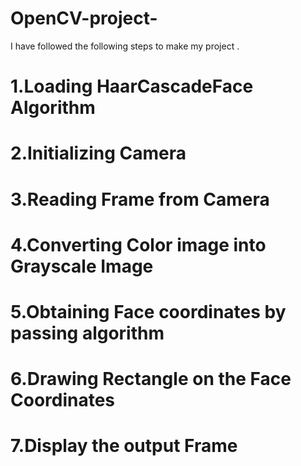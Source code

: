 # OpenCV-project- 
I have followed the following steps to make my project .
# 1.Loading HaarCascadeFace Algorithm
   
   # 2.Initializing Camera
   
   # 3.Reading Frame from Camera
   
   # 4.Converting Color image into Grayscale Image
   
   # 5.Obtaining Face coordinates by passing algorithm
   
   # 6.Drawing Rectangle on the Face Coordinates
   
   # 7.Display the output Frame
